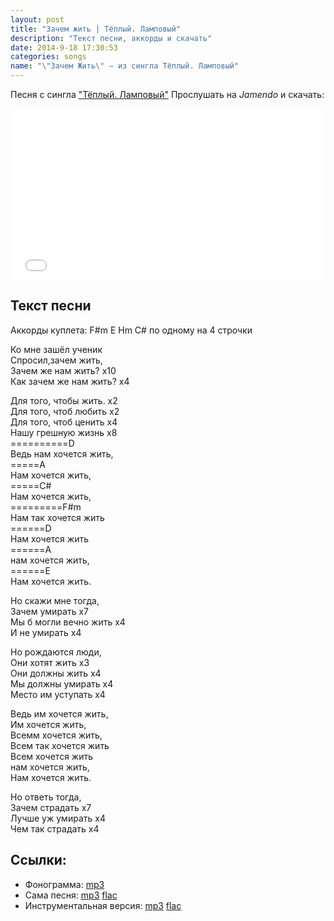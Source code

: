```yaml
---
layout: post
title: "Зачем жить | Тёплый. Ламповый"
description: "Текст песни, аккорды и скачать"
date: 2014-9-18 17:30:53
categories: songs
name: "\"Зачем Жить\" — из сингла Тёплый. Ламповый"
---
```


Песня с сингла <a target="blank" href="http://gruppa.utkorose.ru/albums/tyoplyy-lampovyy/">"Тёплый. Ламповый"</a>
Прослушать на *Jamendo* и скачать:  

<iframe id="widget" scrolling="no" frameborder="0" width="500" height="274" style="width: 500px; height: 274px;" src="//widgets.jamendo.com/v3/artist/440593?autoplay=0&layout=standard&manualWidth=400&width=400&theme=light&highlight=0&tracklist=true&tracklist_n=3&embedCode="></iframe>

## Текст песни
Аккорды куплета: F#m E Hm C# по одному на 4 строчки

Ко мне зашёл ученик  
Спросил,зачем жить,  
Зачем же нам жить? х10  
Как зачем же нам жить? х4  

Для того, чтобы жить. х2  
Для того, чтоб любить х2  
Для того, чтоб ценить х4  
Нашу грешную жизнь х8  
==========D  
Ведь нам хочется жить,  
=====A  
Нам хочется жить,  
=====C#  
Нам хочется жить,    
=========F#m  
Нам так хочется жить  
======D  
Нам хочется жить  
======A  
нам хочется жить,  
======E    
Нам хочется жить.  
 
Но скажи мне тогда,  
Зачем умирать х7  
Мы б могли вечно жить х4  
И не умирать х4  

Но рождаются люди,  
Они хотят жить х3  
Они должны жить х4  
Мы должны умирать х4  
Место им уступать х4  

Ведь им хочется жить,  
Им хочется жить,  
Всемм хочется жить,  
Всем так хочется жить  
Всем хочется жить  
нам хочется жить,  
Нам хочется жить.  

Но ответь тогда,  
Зачем страдать х7  
Лучше уж умирать х4  
Чем так страдать х4  

## Ссылки:
* Фонограмма: <a titile="скачать с GitHub" href="https://github.com/gruppa-gruppa-nsk/sources/raw/master/f5.0/zachem-jit.mp3">mp3</a>
* Сама песня: <a titile="скачать с Google Drive" href="https://drive.google.com/file/d/0B-fv7DVp2MzybVpQT2RicVF2Mm8/edit?usp=sharing">mp3</a> <a titile="скачать с Google Drive" href="https://drive.google.com/file/d/0B-fv7DVp2MzyRVZsRHpOZjk2WDA/edit?usp=sharing">flac</a>
* Инструментальная версия: <a titile="скачать с Google Drive" href="https://drive.google.com/file/d/0B-fv7DVp2MzyZGlCRV82eUwtSzA/edit?usp=sharing">mp3</a> <a titile="скачать с Google Drive" href="https://drive.google.com/file/d/0B-fv7DVp2MzySG1fYlQ1aDNXMEU/edit?usp=sharing">flac</a>
